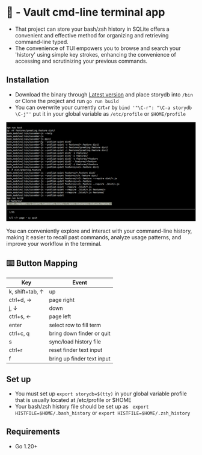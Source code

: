 # 🚀 - Vault cmd-line terminal app
- That project can store your bash/zsh history in SQLite offers a convenient and effective method for organizing and retrieving command-line typed.
- The convenience of TUI empowers you to browse and search your 'history' using simple key strokes, enhancing the convenience of accessing and scrutinizing your previous commands.

## Installation
- Download the binary through [Latest version](https://github.com/grrlopes/storydb/releases) and place storydb into ```/bin``` or Clone the project and run ```go run build```
- You can overwrite your currently crt+r by ```bind '"\C-r": "\C-a storydb \C-j"'``` put it in your global variable as ```/etc/profile``` or ```$HOME/profile```

![](screenshots/storydb1.gif)

You can conveniently explore and interact with your command-line history, making it easier to recall past commands, analyze usage patterns, and improve your workflow in the terminal.

## ⌨️  Button Mapping
| Key             | Event                     |
|-----------------|---------------------------|
| k, shift+tab, ↑ | up                        |
| ctrl+d, →       | page right                |
| j, ↓            | down                      |
| ctrl+s, ←       | page left                 |
| enter           | select row to fill term   |
| ctrl+c, q       | bring down finder or quit |
| s               | sync/load history file    |
| ctrl+r          | reset finder text input   |
| f               | bring up finder text input|

## Set up
- You must set up ```export storydb=$(tty)``` in your global variable profile that is usually located at /etc/profile or $HOME
- Your bash/zsh history file should be set up  as ``` export HISTFILE=$HOME/.bash_history``` or ```export HISTFILE=$HOME/.zsh_history```

## Requirements
- Go 1.20+
